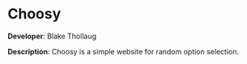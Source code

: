 # Choosy

**Developer**: Blake Thollaug

**Description**: Choosy is a simple website for random option selection.
